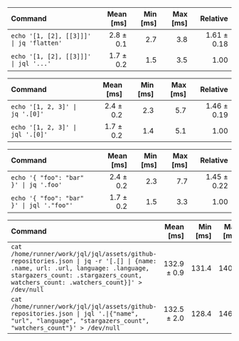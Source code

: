 | Command | Mean [ms] | Min [ms] | Max [ms] | Relative |
|:---|---:|---:|---:|---:|
| `echo '[1, [2], [[3]]]' \| jq 'flatten'` | 2.8 ± 0.1 | 2.7 | 3.8 | 1.61 ± 0.18 |
| `echo '[1, [2], [[3]]]' \| jql '...'` | 1.7 ± 0.2 | 1.5 | 3.5 | 1.00 |

| Command | Mean [ms] | Min [ms] | Max [ms] | Relative |
|:---|---:|---:|---:|---:|
| `echo '[1, 2, 3]' \| jq '.[0]'` | 2.4 ± 0.2 | 2.3 | 5.7 | 1.46 ± 0.19 |
| `echo '[1, 2, 3]' \| jql '.[0]'` | 1.7 ± 0.2 | 1.4 | 5.1 | 1.00 |

| Command | Mean [ms] | Min [ms] | Max [ms] | Relative |
|:---|---:|---:|---:|---:|
| `echo '{ "foo": "bar" }' \| jq '.foo'` | 2.4 ± 0.2 | 2.3 | 7.7 | 1.45 ± 0.22 |
| `echo '{ "foo": "bar" }' \| jql '."foo"'` | 1.7 ± 0.2 | 1.5 | 3.3 | 1.00 |

| Command | Mean [ms] | Min [ms] | Max [ms] | Relative |
|:---|---:|---:|---:|---:|
| `cat /home/runner/work/jql/jql/assets/github-repositories.json \| jq -r '[.[] \| {name: .name, url: .url, language: .language, stargazers_count: .stargazers_count, watchers_count: .watchers_count}]' > /dev/null` | 132.9 ± 0.9 | 131.4 | 140.9 | 1.00 ± 0.02 |
| `cat /home/runner/work/jql/jql/assets/github-repositories.json \| jql '.\|{"name", "url", "language", "stargazers_count", "watchers_count"}' > /dev/null` | 132.5 ± 2.0 | 128.4 | 146.1 | 1.00 |

